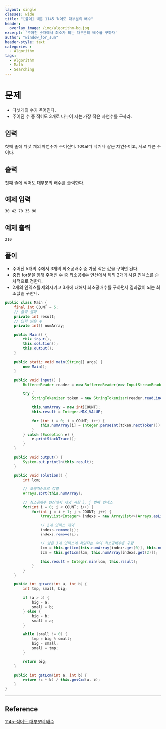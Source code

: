 ```yaml
--- 
layout: single
classes: wide
title: "[풀이] 백준 1145 적어도 대부분의 배수"
header:
  overlay_image: /img/algorithm-bg.jpg
excerpt: '주어진 숫자에서 최소가 되는 대부분의 배수를 구하자'
author: "window_for_sun"
header-style: text
categories :
  - Algorithm
tags:
  - Algorithm
  - Math
  - Searching
---  
```


# 문제
- 다섯개의 수가 주어진다.
- 주어진 수 중 적어도 3개로 나누어 지는 가장 작은 자연수를 구하라.

## 입력
첫째 줄에 다섯 개의 자연수가 주어진다. 100보다 작거나 같은 자연수이고, 서로 다른 수이다.

## 출력
첫째 줄에 적어도 대부분의 배수를 출력한다.

## 예제 입력

```
30 42 70 35 90
```  

## 예제 출력

```
210
```  

## 풀이
- 주어진 5개의 수에서 3개의 최소공배수 중 가장 작은 값을 구하면 된다.
- 중첩 for문을 통해 주어진 수 중 최소공배수 연산에서 제외 2개의 시킬 인덱스를 순차적으로 정한다.
- 2개의 인덱스를 제외시키고 3개에 대해서 최소공배수를 구하면서 결과값이 되는 최소값을 구한다.

```java
public class Main {
    final int COUNT = 5;
    // 출력 결과
    private int result;
    // 입력 받은 수
    private int[] numArray;

    public Main() {
        this.input();
        this.solution();
        this.output();
    }

    public static void main(String[] args) {
        new Main();
    }

    public void input() {
        BufferedReader reader = new BufferedReader(new InputStreamReader(System.in));

        try {
            StringTokenizer token = new StringTokenizer(reader.readLine(), " ");

            this.numArray = new int[COUNT];
            this.result = Integer.MAX_VALUE;

            for (int i = 0; i < COUNT; i++) {
                this.numArray[i] = Integer.parseInt(token.nextToken());
            }
        } catch (Exception e) {
            e.printStackTrace();
        }
    }

    public void output() {
        System.out.println(this.result);
    }

    public void solution() {
        int lcm;

        // 오름차순으로 정렬
        Arrays.sort(this.numArray);

        // 최소공배수 연산에서 제외 시킬 i, j 번째 인덱스
        for(int i = 0; i < COUNT; i++) {
            for(int j = i + 1; j < COUNT; j++) {
                ArrayList<Integer> indexs = new ArrayList<>(Arrays.asList(new Integer[]{0,1,2,3,4}));

                // 2개 인덱스 제외
                indexs.remove(j);
                indexs.remove(i);

                // 남은 3개 인덱스에 해당되는 수의 최소공배수를 구함
                lcm = this.getLcm(this.numArray[indexs.get(0)], this.numArray[indexs.get(1)]);
                lcm = this.getLcm(lcm, this.numArray[indexs.get(2)]);

                this.result = Integer.min(lcm, this.result);
            }
        }
    }

    public int getGcd(int a, int b) {
        int tmp, small, big;

        if (a > b) {
            big = a;
            small = b;
        } else {
            big = b;
            small = a;
        }

        while (small != 0) {
            tmp = big % small;
            big = small;
            small = tmp;
        }

        return big;
    }

    public int getLcm(int a, int b) {
        return (a * b) / this.getGcd(a, b);
    }
}
```  

---
## Reference
[1145-적어도 대부분의 배수](https://www.acmicpc.net/problem/1145)  
